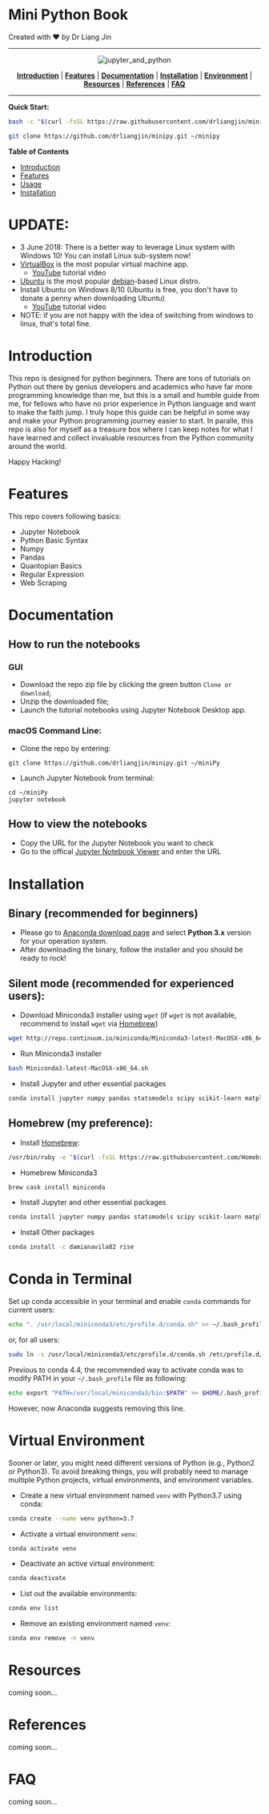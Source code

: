 # Mini Python Book
Created with :heart: by Dr Liang Jin

- - -

<p align="center"><img src="/assets/img/jupyter_and_python.png" alt="jupyter_and_python"/></p>
<p align="center">
  <b><a href="#introduction">Introduction</a></b>
  |
  <b><a href="#features">Features</a></b>
  |
  <b><a href="#documentation">Documentation</a></b>
  |
  <b><a href="#installation">Installation</a></b>
  |
  <b><a href="#environment">Environment</a></b>
  |
  <b><a href="#resources">Resources</a></b>
  |
  <b><a href="#references">References</a></b>
  |
  <b><a href="#FAQ">FAQ</a></b>  
</p>

- - -
**Quick Start:**

```bash
bash -c "$(curl -fsSL https://raw.githubusercontent.com/drliangjin/minipy/master/tools/install)"
```
```bash
git clone https://github.com/drliangjin/minipy.git ~/minipy
```

<!-- markdown-toc start -->
**Table of Contents**

- [Introduction](#introduction)
- [Features](#features)
- [Usage](#usage)
- [Installation](#installation)

<!-- markdown-toc end -->

# UPDATE:
- 3 June 2018: There is a better way to leverage Linux system with Windows 10! You can install Linux sub-system now!
- [VirtualBox](https://www.virtualbox.org/) is the most popular virtual machine app.
  - [YouTube](https://www.youtube.com/watch?v=sB_5fqiysi4) tutorial video
- [Ubuntu](https://www.ubuntu.com/) is the most popular [debian](https://www.debian.org/)-based Linux distro.
- Install Ubuntu on Windows 8/10 (Ubuntu is free, you don't have to donate a penny when downloading Ubuntu)
  - [YouTube](https://www.youtube.com/watch?v=GKBXLAhNVeQ) tutorial video
- NOTE: if you are not happy with the idea of switching from windows to linux, that's total fine.

# Introduction
This repo is designed for python beginners. There are tons of tutorials on Python out there by genius developers and academics who have far more programming knowledge than me, but this is a small and humble guide from me, for fellows who have no prior experience in Python language and want to make the faith jump. I truly hope this guide can be helpful in some way and make your Python programming journey easier to start. In paralle, this repo is also for myself as a treasure box where I can keep notes for what I have learned and collect invaluable resources from the Python community around the world.

Happy Hacking!

# Features

This repo covers following basics:
- Jupyter Notebook
- Python Basic Syntax
- Numpy
- Pandas
- Quantopian Basics
- Regular Expression
- Web Scraping

# Documentation

## How to run the notebooks

### GUI

- Download the repo zip file by clicking the green button `Clone or download`;
- Unzip the downloaded file;
- Launch the tutorial notebooks using Jupyter Notebook Desktop app.
### macOS Command Line:

- Clone the repo by entering:
```shell
git clone https://github.com/drliangjin/minipy.git ~/miniPy
```
- Launch Jupyter Notebook from terminal:
```shell
cd ~/miniPy
jupyter notebook
```
## How to view the notebooks

- Copy the URL for the Jupyter Notebook you want to check
- Go to the offical [Jupyter Notebook Viewer](https://nbviewer.jupyter.org/) and enter the URL

# Installation

## Binary (recommended for beginners)

- Please go to [Anaconda download page](https://www.anaconda.com/download/) and select **Python 3.x** version for your operation system.
- After downloading the binary, follow the installer and you should be ready to rock!

## Silent mode (recommended for experienced users):

- Download Miniconda3 installer using `wget` (if `wget` is not available, recommend to install `wget` via [Homebrew](https://brew.sh/))
```bash
wget http://repo.continuum.io/miniconda/Miniconda3-latest-MacOSX-x86_64.sh
```
- Run Miniconda3 installer
```bash
bash Miniconda3-latest-MacOSX-x86_64.sh
```
- Install Jupyter and other essential packages
```bash
conda install jupyter numpy pandas statsmodels scipy scikit-learn matplotlib seaborn beautifulsoup4 requests
```

## Homebrew (my preference):

- Install [Homebrew](https://brew.sh/):
```bash
/usr/bin/ruby -e "$(curl -fsSL https://raw.githubusercontent.com/Homebrew/install/master/install)"
```
- Homebrew Miniconda3
```bash
brew cask install miniconda
```
- Install Jupyter and other essential packages
```bash
conda install jupyter numpy pandas statsmodels scipy scikit-learn matplotlib seaborn beautifulsoup4 requests
```
- Install Other packages
```bash
conda install -c damianavila82 rise
```

# Conda in Terminal

Set up conda accessible in your terminal and enable `conda` commands for current users:
```bash
echo ". /usr/local/miniconda3/etc/profile.d/conda.sh" >> ~/.bash_profile
```
or, for all users:
```bash
sudo ln -s /usr/local/miniconda3/etc/profile.d/conda.sh /etc/profile.d/conda.sh
```

Previous to conda 4.4, the recommended way to activate conda was to modify PATH in your `~/.bash_profile` file as following:
```bash
echo export "PATH=/usr/local/miniconda3/bin:$PATH" >> $HOME/.bash_profile
```
However, now Anaconda suggests removing this line.

# Virtual Environment

Sooner or later, you might need different versions of Python (e.g., Python2 or Python3). To avoid breaking things, you will probably need to manage multiple Python projects, virtual environments, and environment variables.

- Create a new virtual environment named `venv` with Python3.7 using conda:
```bash
conda create --name venv python=3.7
```

- Activate a virtual environment `venv`:
```bash
conda activate venv
```

- Deactivate an active virtual environment:
```bash
conda deactivate
```

- List out the available environments:
```bash
conda env list
```
- Remove an existing environment named `venv`:
```bash
conda env remove -n venv
```

# Resources

coming soon...

# References

coming soon...

# FAQ

coming soon...

